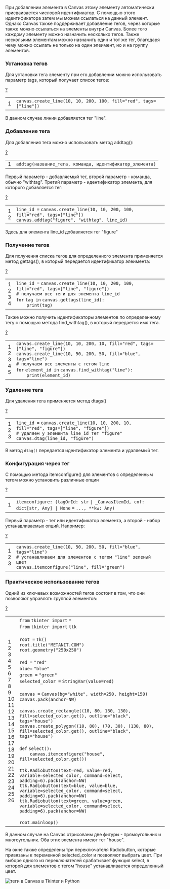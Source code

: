 При добавлении элемента в Canvas этому элементу автоматически присваивается числовой идентификатор. С помощью этого идентификатора затем мы можем ссылаться на данный элемент. Однако Canvas также поддерживает добавление тегов, через которые также можно ссылаться на элементы внутри Canvas. Более того каждому элементу можно назначить несколько тегов. Также нескольким элементам можно назначить один и тот же тег, благодаря чему можно ссылать не только на один элеимент, но и на группу элементов.

### Установка тегов

Для установки тега элементу при его добавлении можно использовать параметр tags, который получает список тегов:

[?](https://metanit.com/python/tkinter/7.3.php#)

<table border="0" cellpadding="0" cellspacing="0"><tbody><tr><td class="gutter"><div class="line number1 index0 alt2">1</div></td><td class="code"><div class="container"><div class="line number1 index0 alt2"><code class="py plain">canvas.create_line(</code><code class="py value">10</code><code class="py plain">, </code><code class="py value">10</code><code class="py plain">, </code><code class="py value">200</code><code class="py plain">, </code><code class="py value">100</code><code class="py plain">, fill</code><code class="py keyword">=</code><code class="py string">"red"</code><code class="py plain">, tags</code><code class="py keyword">=</code><code class="py plain">[</code><code class="py string">"line"</code><code class="py plain">])</code></div></div></td></tr></tbody></table>

В данном случае линии добавляется тег "line".

### Добавление тега

Для добавления тега можно использовать метод addtag():

[?](https://metanit.com/python/tkinter/7.3.php#)

<table border="0" cellpadding="0" cellspacing="0"><tbody><tr><td class="gutter"><div class="line number1 index0 alt2">1</div></td><td class="code"><div class="container"><div class="line number1 index0 alt2"><code class="py plain">addtag(название_тега, команда, идентификатор_элемента)</code></div></div></td></tr></tbody></table>

Первый параметр - добавляемый тег, второй параметр - команда, обычно "withtag". Третий параметр - идентификатор элемента, для которого добавляется тег:

[?](https://metanit.com/python/tkinter/7.3.php#)

<table border="0" cellpadding="0" cellspacing="0"><tbody><tr><td class="gutter"><div class="line number1 index0 alt2">1</div><div class="line number2 index1 alt1">2</div></td><td class="code"><div class="container"><div class="line number1 index0 alt2"><code class="py plain">line_id </code><code class="py keyword">=</code> <code class="py plain">canvas.create_line(</code><code class="py value">10</code><code class="py plain">, </code><code class="py value">10</code><code class="py plain">, </code><code class="py value">200</code><code class="py plain">, </code><code class="py value">100</code><code class="py plain">, fill</code><code class="py keyword">=</code><code class="py string">"red"</code><code class="py plain">, tags</code><code class="py keyword">=</code><code class="py plain">[</code><code class="py string">"line"</code><code class="py plain">])</code></div><div class="line number2 index1 alt1"><code class="py plain">canvas.addtag(</code><code class="py string">"figure"</code><code class="py plain">, </code><code class="py string">"withtag"</code><code class="py plain">, line_id)</code></div></div></td></tr></tbody></table>

Здесь для элемента line\_id добавляется тег "figure"

### Получение тегов

Для получения списка тегов для определенного элемента применяется метод gettags(), в который передается идентификатор элеимента:

[?](https://metanit.com/python/tkinter/7.3.php#)

<table border="0" cellpadding="0" cellspacing="0"><tbody><tr><td class="gutter"><div class="line number1 index0 alt2">1</div><div class="line number2 index1 alt1">2</div><div class="line number3 index2 alt2">3</div><div class="line number4 index3 alt1">4</div></td><td class="code"><div class="container"><div class="line number1 index0 alt2"><code class="py plain">line_id </code><code class="py keyword">=</code> <code class="py plain">canvas.create_line(</code><code class="py value">10</code><code class="py plain">, </code><code class="py value">10</code><code class="py plain">, </code><code class="py value">200</code><code class="py plain">, </code><code class="py value">100</code><code class="py plain">, fill</code><code class="py keyword">=</code><code class="py string">"red"</code><code class="py plain">, tags</code><code class="py keyword">=</code><code class="py plain">[</code><code class="py string">"line"</code><code class="py plain">, </code><code class="py string">"figure"</code><code class="py plain">])</code></div><div class="line number2 index1 alt1"><code class="py comments"># получаем все теги для элемента line_id</code></div><div class="line number3 index2 alt2"><code class="py keyword">for</code> <code class="py plain">tag </code><code class="py keyword">in</code> <code class="py plain">canvas.gettags(line_id):</code></div><div class="line number4 index3 alt1"><code class="py spaces">&nbsp;&nbsp;&nbsp;&nbsp;</code><code class="py functions">print</code><code class="py plain">(tag)</code></div></div></td></tr></tbody></table>

Также можно получить идентификаторы элементов по определенному тегу с помощью метода find\_withtag(), в который передается имя тега.

[?](https://metanit.com/python/tkinter/7.3.php#)

<table border="0" cellpadding="0" cellspacing="0"><tbody><tr><td class="gutter"><div class="line number1 index0 alt2">1</div><div class="line number2 index1 alt1">2</div><div class="line number3 index2 alt2">3</div><div class="line number4 index3 alt1">4</div><div class="line number5 index4 alt2">5</div></td><td class="code"><div class="container"><div class="line number1 index0 alt2"><code class="py plain">canvas.create_line(</code><code class="py value">10</code><code class="py plain">, </code><code class="py value">10</code><code class="py plain">, </code><code class="py value">200</code><code class="py plain">, </code><code class="py value">10</code><code class="py plain">, fill</code><code class="py keyword">=</code><code class="py string">"red"</code><code class="py plain">, tags</code><code class="py keyword">=</code><code class="py plain">[</code><code class="py string">"line"</code><code class="py plain">, </code><code class="py string">"figure"</code><code class="py plain">])</code></div><div class="line number2 index1 alt1"><code class="py plain">canvas.create_line(</code><code class="py value">10</code><code class="py plain">, </code><code class="py value">50</code><code class="py plain">, </code><code class="py value">200</code><code class="py plain">, </code><code class="py value">50</code><code class="py plain">, fill</code><code class="py keyword">=</code><code class="py string">"blue"</code><code class="py plain">, tags</code><code class="py keyword">=</code><code class="py string">"line"</code><code class="py plain">)</code></div><div class="line number3 index2 alt2"><code class="py comments"># получаем все элементы с тегом line</code></div><div class="line number4 index3 alt1"><code class="py keyword">for</code> <code class="py plain">element_id </code><code class="py keyword">in</code> <code class="py plain">canvas.find_withtag(</code><code class="py string">"line"</code><code class="py plain">):</code></div><div class="line number5 index4 alt2"><code class="py spaces">&nbsp;&nbsp;&nbsp;&nbsp;</code><code class="py functions">print</code><code class="py plain">(element_id)</code></div></div></td></tr></tbody></table>

### Удаление тега

Для удаления тега применяется метод dtags()

[?](https://metanit.com/python/tkinter/7.3.php#)

<table border="0" cellpadding="0" cellspacing="0"><tbody><tr><td class="gutter"><div class="line number1 index0 alt2">1</div><div class="line number2 index1 alt1">2</div><div class="line number3 index2 alt2">3</div></td><td class="code"><div class="container"><div class="line number1 index0 alt2"><code class="py plain">line_id </code><code class="py keyword">=</code> <code class="py plain">canvas.create_line(</code><code class="py value">10</code><code class="py plain">, </code><code class="py value">10</code><code class="py plain">, </code><code class="py value">200</code><code class="py plain">, </code><code class="py value">10</code><code class="py plain">, fill</code><code class="py keyword">=</code><code class="py string">"red"</code><code class="py plain">, tags</code><code class="py keyword">=</code><code class="py plain">[</code><code class="py string">"line"</code><code class="py plain">, </code><code class="py string">"figure"</code><code class="py plain">])</code></div><div class="line number2 index1 alt1"><code class="py comments"># удаляем у элемента line_id тег "figure"</code></div><div class="line number3 index2 alt2"><code class="py plain">canvas.dtag(line_id, </code><code class="py string">"figure"</code><code class="py plain">)</code></div></div></td></tr></tbody></table>

В метод `dtag()` передается идентификатор элемента и удаляемый тег.

### Конфигурация через тег

С помощью метода itemconfigure() для элементов с определенным тегом можно установить различные опции

[?](https://metanit.com/python/tkinter/7.3.php#)

<table border="0" cellpadding="0" cellspacing="0"><tbody><tr><td class="gutter"><div class="line number1 index0 alt2">1</div></td><td class="code"><div class="container"><div class="line number1 index0 alt2"><code class="py plain">itemconfigure: (tagOrId: </code><code class="py functions">str</code> <code class="py plain">| _CanvasItemId, cnf: </code><code class="py functions">dict</code><code class="py plain">[</code><code class="py functions">str</code><code class="py plain">, </code><code class="py functions">Any</code><code class="py plain">] | </code><code class="py color1">None</code> <code class="py keyword">=</code> <code class="py plain">..., </code><code class="py keyword">*</code><code class="py keyword">*</code><code class="py plain">kw: </code><code class="py functions">Any</code><code class="py plain">)</code></div></div></td></tr></tbody></table>

Первый параметр - тег или идентификатор элемента, а второй - набор устанавливаемых опций. Например:

[?](https://metanit.com/python/tkinter/7.3.php#)

<table border="0" cellpadding="0" cellspacing="0"><tbody><tr><td class="gutter"><div class="line number1 index0 alt2">1</div><div class="line number2 index1 alt1">2</div><div class="line number3 index2 alt2">3</div></td><td class="code"><div class="container"><div class="line number1 index0 alt2"><code class="py plain">canvas.create_line(</code><code class="py value">10</code><code class="py plain">, </code><code class="py value">50</code><code class="py plain">, </code><code class="py value">200</code><code class="py plain">, </code><code class="py value">50</code><code class="py plain">, fill</code><code class="py keyword">=</code><code class="py string">"blue"</code><code class="py plain">, tags</code><code class="py keyword">=</code><code class="py string">"line"</code><code class="py plain">)</code></div><div class="line number2 index1 alt1"><code class="py comments"># устанавливаем для элементов с тегом "line" зеленый цвет</code></div><div class="line number3 index2 alt2"><code class="py plain">canvas.itemconfigure(</code><code class="py string">"line"</code><code class="py plain">, fill</code><code class="py keyword">=</code><code class="py string">"green"</code><code class="py plain">)</code></div></div></td></tr></tbody></table>

### Практическое использование тегов

Одний из ключевых возможностей тегов состоит в том, что они позволяют управлять группой элементов:

[?](https://metanit.com/python/tkinter/7.3.php#)

<table border="0" cellpadding="0" cellspacing="0"><tbody><tr><td class="gutter"><div class="line number1 index0 alt2">1</div><div class="line number2 index1 alt1">2</div><div class="line number3 index2 alt2">3</div><div class="line number4 index3 alt1">4</div><div class="line number5 index4 alt2">5</div><div class="line number6 index5 alt1">6</div><div class="line number7 index6 alt2">7</div><div class="line number8 index7 alt1">8</div><div class="line number9 index8 alt2">9</div><div class="line number10 index9 alt1">10</div><div class="line number11 index10 alt2">11</div><div class="line number12 index11 alt1">12</div><div class="line number13 index12 alt2">13</div><div class="line number14 index13 alt1">14</div><div class="line number15 index14 alt2">15</div><div class="line number16 index15 alt1">16</div><div class="line number17 index16 alt2">17</div><div class="line number18 index17 alt1">18</div><div class="line number19 index18 alt2">19</div><div class="line number20 index19 alt1">20</div><div class="line number21 index20 alt2">21</div><div class="line number22 index21 alt1">22</div><div class="line number23 index22 alt2">23</div><div class="line number24 index23 alt1">24</div><div class="line number25 index24 alt2">25</div><div class="line number26 index25 alt1">26</div></td><td class="code"><div class="container"><div class="line number1 index0 alt2"><code class="py keyword">from</code> <code class="py plain">tkinter </code><code class="py keyword">import</code> <code class="py keyword">*</code></div><div class="line number2 index1 alt1"><code class="py keyword">from</code> <code class="py plain">tkinter </code><code class="py keyword">import</code> <code class="py plain">ttk</code></div><div class="line number3 index2 alt2">&nbsp;</div><div class="line number4 index3 alt1"><code class="py plain">root </code><code class="py keyword">=</code> <code class="py plain">Tk()</code></div><div class="line number5 index4 alt2"><code class="py plain">root.title(</code><code class="py string">"METANIT.COM"</code><code class="py plain">)</code></div><div class="line number6 index5 alt1"><code class="py plain">root.geometry(</code><code class="py string">"250x250"</code><code class="py plain">)</code></div><div class="line number7 index6 alt2">&nbsp;</div><div class="line number8 index7 alt1"><code class="py plain">red </code><code class="py keyword">=</code> <code class="py string">"red"</code></div><div class="line number9 index8 alt2"><code class="py plain">blue</code><code class="py keyword">=</code> <code class="py string">"blue"</code></div><div class="line number10 index9 alt1"><code class="py plain">green </code><code class="py keyword">=</code> <code class="py string">"green"</code></div><div class="line number11 index10 alt2"><code class="py plain">selected_color </code><code class="py keyword">=</code> <code class="py plain">StringVar(value</code><code class="py keyword">=</code><code class="py plain">red)</code></div><div class="line number12 index11 alt1">&nbsp;</div><div class="line number13 index12 alt2"><code class="py plain">canvas </code><code class="py keyword">=</code> <code class="py plain">Canvas(bg</code><code class="py keyword">=</code><code class="py string">"white"</code><code class="py plain">, width</code><code class="py keyword">=</code><code class="py value">250</code><code class="py plain">, height</code><code class="py keyword">=</code><code class="py value">150</code><code class="py plain">)</code></div><div class="line number14 index13 alt1"><code class="py plain">canvas.pack(anchor</code><code class="py keyword">=</code><code class="py plain">NW)</code></div><div class="line number15 index14 alt2">&nbsp;</div><div class="line number16 index15 alt1"><code class="py plain">canvas.create_rectangle((</code><code class="py value">10</code><code class="py plain">, </code><code class="py value">80</code><code class="py plain">, </code><code class="py value">130</code><code class="py plain">, </code><code class="py value">130</code><code class="py plain">), fill</code><code class="py keyword">=</code><code class="py plain">selected_color.get(), outline</code><code class="py keyword">=</code><code class="py string">"black"</code><code class="py plain">, tags</code><code class="py keyword">=</code><code class="py string">"house"</code><code class="py plain">)</code></div><div class="line number17 index16 alt2"><code class="py plain">canvas.create_polygon((</code><code class="py value">10</code><code class="py plain">, </code><code class="py value">80</code><code class="py plain">), (</code><code class="py value">70</code><code class="py plain">, </code><code class="py value">30</code><code class="py plain">), (</code><code class="py value">130</code><code class="py plain">, </code><code class="py value">80</code><code class="py plain">), fill</code><code class="py keyword">=</code><code class="py plain">selected_color.get(), outline</code><code class="py keyword">=</code><code class="py string">"black"</code><code class="py plain">, tags</code><code class="py keyword">=</code><code class="py string">"house"</code><code class="py plain">)</code></div><div class="line number18 index17 alt1">&nbsp;</div><div class="line number19 index18 alt2"><code class="py keyword">def</code> <code class="py plain">select():</code></div><div class="line number20 index19 alt1"><code class="py spaces">&nbsp;&nbsp;&nbsp;&nbsp;</code><code class="py plain">canvas.itemconfigure(</code><code class="py string">"house"</code><code class="py plain">, fill</code><code class="py keyword">=</code><code class="py plain">selected_color.get())</code></div><div class="line number21 index20 alt2">&nbsp;</div><div class="line number22 index21 alt1"><code class="py plain">ttk.Radiobutton(text</code><code class="py keyword">=</code><code class="py plain">red, value</code><code class="py keyword">=</code><code class="py plain">red, variable</code><code class="py keyword">=</code><code class="py plain">selected_color, command</code><code class="py keyword">=</code><code class="py plain">select, padding</code><code class="py keyword">=</code><code class="py value">6</code><code class="py plain">).pack(anchor</code><code class="py keyword">=</code><code class="py plain">NW)</code></div><div class="line number23 index22 alt2"><code class="py plain">ttk.Radiobutton(text</code><code class="py keyword">=</code><code class="py plain">blue, value</code><code class="py keyword">=</code><code class="py plain">blue, variable</code><code class="py keyword">=</code><code class="py plain">selected_color, command</code><code class="py keyword">=</code><code class="py plain">select, padding</code><code class="py keyword">=</code><code class="py value">6</code><code class="py plain">).pack(anchor</code><code class="py keyword">=</code><code class="py plain">NW)</code></div><div class="line number24 index23 alt1"><code class="py plain">ttk.Radiobutton(text</code><code class="py keyword">=</code><code class="py plain">green, value</code><code class="py keyword">=</code><code class="py plain">green, variable</code><code class="py keyword">=</code><code class="py plain">selected_color, command</code><code class="py keyword">=</code><code class="py plain">select, padding</code><code class="py keyword">=</code><code class="py value">6</code><code class="py plain">).pack(anchor</code><code class="py keyword">=</code><code class="py plain">NW)</code></div><div class="line number25 index24 alt2">&nbsp;</div><div class="line number26 index25 alt1"><code class="py plain">root.mainloop()</code></div></div></td></tr></tbody></table>

В данном случае на Canvas отрисованы две фигуры - прямоугольник и многоугольник. Оба этих элемента имеют тег "house".

На окне также определены три переключателя Radiobutton, которые привязаны к переменной selected\_color и позволяют выбрать цвет. При выборе одного из переключателей срабатывает функция select, в которой для элементов с тегом "house" устанавливается определенный цвет.

![теги в Canvas в Tkinter и Python](https://metanit.com/python/tkinter/7.3.php./pics/5.12.png)